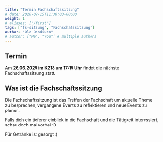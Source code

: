 ```yaml
---
title: "Termin Fachschaftssitzung"
# date: 2020-09-15T11:30:03+00:00
weight: 1
# aliases: ["/first"]
tags: ["fs-sitzung", "Fachschafssitzung"]
author: "Ole Bendixen"
# author: ["Me", "You"] # multiple authors
---
```


## Termin

Am **26.06.2025 im K218 um 17:15 Uhr** findet die nächste Fachschaftssitzung statt.

## Was ist die Fachschaftssitzung

Die Fachschaftssitzung ist das Treffen der Fachschaft um aktuelle Theme zu besprechen, vergangene Events zu reflektieren und neue Events zu planen.

Falls dich ein tieferer einblick in die Fachschaft und die Tätigkeit interessiert, schau doch mal vorbei :D

Für Getränke ist gesorgt :)
